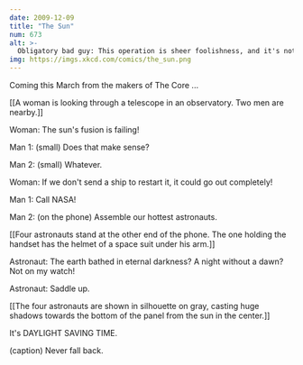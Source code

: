 ```yaml
---
date: 2009-12-09
title: "The Sun"
num: 673
alt: >-
  Obligatory bad guy: This operation is sheer foolishness, and it's not happening on my watch!  Mainly because I can't figure out how to adjust the time.
img: https://imgs.xkcd.com/comics/the_sun.png
---
```

Coming this March from the makers of The Core ...

[[A woman is looking through a telescope in an observatory. Two men are nearby.]]

Woman: The sun's fusion is failing!

Man 1: (small) Does that make sense?

Man 2: (small) Whatever.

Woman: If we don't send a ship to restart it, it could go out completely!

Man 1: Call NASA!

Man 2: (on the phone) Assemble our hottest astronauts.

[[Four astronauts stand at the other end of the phone. The one holding the handset has the helmet of a space suit under his arm.]]

Astronaut: The earth bathed in eternal darkness? A night without a dawn? Not on my watch!

Astronaut: Saddle up.

[[The four astronauts are shown in silhouette on gray, casting huge shadows towards the bottom of the panel from the sun in the center.]]

It's DAYLIGHT SAVING TIME.

(caption) Never fall back.

